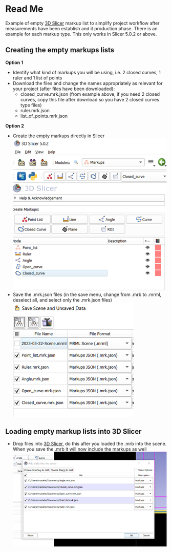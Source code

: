 # Read Me
Example of empty [3D Slicer](https://www.slicer.org/) markup list to simplify project workflow after measurements have been establish and it production phase.
There is an example for each markup type.
This only works in Slicer 5.0.2 or above.

## Creating the empty markups lists 
**Option 1**
- Identify what kind of markups you will be using, i.e. 2 closed curves, 1 ruler and 1 list of points
- Download the files and change the names appropriately as relevant for your project (after files have been downloaded):
    - closed_curve.mrk.json (from example above, if you need 2 closed curves, copy this file after download so you have 2 closed curves type files)
    - ruler.mrk.json 
    - list_of_points.mrk.json


**Option 2**
- Create the empty markups directly in Slicer
![Screenshot of empty markups in 3D Slicer](https://github.com/UMichPFRG/3DSlicer_empty_markups/blob/main/create_empty_markup_lists.PNG)
- Save the .mrk.json files (in the save menu, change from .mrb to .mrml, deselect all, and select only the .mrk.json files)
![Screenshot of saving empty .mrk.json files](https://github.com/UMichPFRG/3DSlicer_empty_markups/blob/main/saving.PNG)

## Loading empty markup lists into 3D Slicer
- Drop files into [3D Slicer](https://www.slicer.org/), do this after you loaded the .mrb into the scene. When you save the .mrb it will now include the markups as well
![Screenshop loading empty files into Slice](https://github.com/UMichPFRG/3DSlicer_empty_markups/blob/main/add_drop_into_scene.PNG)
